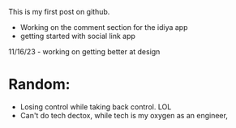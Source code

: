 This is my first post on github.
- Working on the comment section for the idiya app
- getting started with social link app


11/16/23 - working on getting better at design

# Random: 
- Losing control while taking back control. LOL
- Can't do tech dectox, while tech is my oxygen as an engineer,
